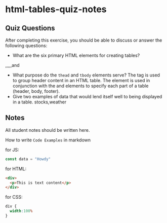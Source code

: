 # html-tables-quiz-notes

## Quiz Questions

After completing this exercise, you should be able to discuss or answer the following questions:

- What are the six primary HTML elements for creating tables?
<tr>,<td>,<th>,<caption>,<thead>,and <tbody>

- What purpose do the `thead` and `tbody` elements serve?
The <thead> tag is used to group header content in an HTML table. The <thead> element is used in conjunction with the <tbody> and <tfoot> elements to specify each part of a table (header, body, footer).
- Give two examples of data that would lend itself well to being displayed in a table.
stocks,weather
## Notes

All student notes should be written here.


How to write `Code Examples` in markdown

for JS:
```javascript
const data = "Howdy"
```

for HTML:
```html
<div>
  <p>This is text content</p>
</div>
```

for CSS:
```css
div {
  width:100%
}
```
